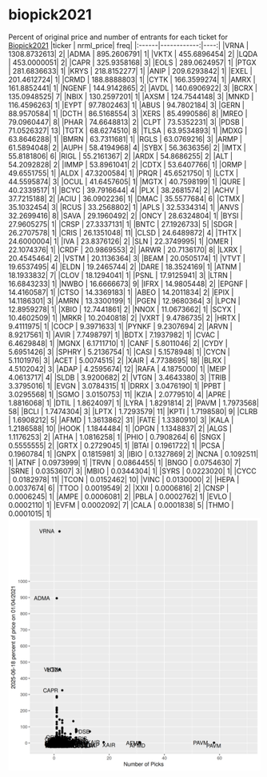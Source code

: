 # biopick2021
Percent of original price and number of entrants for each ticket for [Biopick2021](https://twitter.com/hashtag/Biopick2021)
|ticker |   nrml_price| freq|
|:------|------------:|----:|
|VRNA   | 1308.8732613|    2|
|ADMA   |  895.2606791|    1|
|VKTX   |  455.6896454|    2|
|LQDA   |  453.0000051|    2|
|CAPR   |  325.9358168|    3|
|EOLS   |  289.0624957|    1|
|PTGX   |  281.6836633|    1|
|KRYS   |  218.8152277|    1|
|ANIP   |  209.6293842|    1|
|EXEL   |  201.4612724|    1|
|CRMD   |  188.8888803|    1|
|CYTK   |  166.3599274|    1|
|AMRX   |  161.8852441|    1|
|NGENF  |  144.9142865|    2|
|AVDL   |  140.6906922|    3|
|BCRX   |  135.0948525|    7|
|NBIX   |  130.2597201|    1|
|AXSM   |  124.7544148|    3|
|MNKD   |  116.4596263|    1|
|EYPT   |   97.7802463|    1|
|ABUS   |   94.7802184|    3|
|GERN   |   88.9570584|    1|
|DCTH   |   86.5168554|    3|
|XERS   |   85.4990586|    8|
|MREO   |   79.0960447|    8|
|PHAR   |   74.6648813|    2|
|CLPT   |   73.5352231|    3|
|PDSB   |   71.0526327|   13|
|TGTX   |   68.6274510|    8|
|TLSA   |   63.9534893|    1|
|MDXG   |   63.8646288|    1|
|BMRN   |   63.7311681|    1|
|RGLS   |   63.0769216|    3|
|ARMP   |   61.5894048|    2|
|AUPH   |   58.4194968|    4|
|SYBX   |   56.3636356|    2|
|IMTX   |   55.8181806|    6|
|RIGL   |   55.2161367|    2|
|ARDX   |   54.8686255|    2|
|ALT    |   54.2092828|    2|
|IMMP   |   53.8961041|    2|
|CDTX   |   53.6407766|    1|
|ORMP   |   49.6551755|    1|
|ALDX   |   47.3200584|    1|
|PRQR   |   45.6521750|    1|
|LCTX   |   44.5595874|    3|
|OCUL   |   41.6457605|    1|
|MGTX   |   40.7598199|    1|
|QURE   |   40.2339517|    1|
|BCYC   |   39.7916644|    4|
|PLX    |   38.2681574|    2|
|ACHV   |   37.7215188|    2|
|ACIU   |   36.0902236|    1|
|DMAC   |   35.5577684|    6|
|CTMX   |   35.1032454|    3|
|RCUS   |   33.2568802|    1|
|APLS   |   32.5334314|    1|
|ANVS   |   32.2699416|    8|
|SAVA   |   29.1960492|    2|
|ONCY   |   28.6324804|    1|
|BYSI   |   27.9605275|    1|
|CRSP   |   27.3337131|    1|
|BNTC   |   27.1926733|    5|
|SDGR   |   26.2707578|    1|
|CRIS   |   26.1351048|   11|
|CLSD   |   24.6489872|    4|
|THTX   |   24.6000004|    1|
|IVA    |   23.8376126|    2|
|SLN    |   22.3749995|    1|
|OMER   |   22.1074376|    1|
|CRDF   |   20.9869553|    2|
|ARWR   |   20.7136170|    8|
|LXRX   |   20.4545464|    2|
|VSTM   |   20.1136364|    3|
|BEAM   |   20.0505174|    1|
|VTVT   |   19.6537495|    4|
|ELDN   |   19.2465744|    2|
|DARE   |   18.3524169|    1|
|ATNM   |   18.1933832|    7|
|CLOV   |   18.1294041|    1|
|PSNL   |   17.9125941|    3|
|LTRN   |   16.6843233|    1|
|NWBO   |   16.6666673|    9|
|IFRX   |   14.9805448|    2|
|EPGNF  |   14.4160587|    1|
|CTSO   |   14.3369183|    1|
|ABEO   |   14.2011834|    2|
|EPIX   |   14.1186301|    3|
|AMRN   |   13.3300199|    1|
|PGEN   |   12.9680364|    3|
|LPCN   |   12.8959278|    1|
|XBIO   |   12.7441861|    2|
|NNOX   |   11.0673662|    1|
|SCYX   |   10.4602509|    1|
|MRKR   |   10.2040818|    2|
|VXRT   |    9.4786735|    2|
|HRTX   |    9.4111975|    1|
|COCP   |    9.3971633|    1|
|PYNKF  |    9.2307694|    2|
|ARVN   |    8.9217561|    1|
|AVIR   |    7.7498797|    1|
|BDTX   |    7.1937982|    1|
|CVAC   |    6.4629848|    1|
|MGNX   |    6.1711710|    1|
|CANF   |    5.8011046|    2|
|CYDY   |    5.6951426|    3|
|SPHRY  |    5.2136754|    1|
|CASI   |    5.1578948|    1|
|CYCN   |    5.1101976|    3|
|ACET   |    5.0074515|    2|
|XAIR   |    4.7738695|   18|
|BLRX   |    4.5102042|    3|
|ADAP   |    4.2595674|   12|
|RAFA   |    4.1875000|    1|
|MEIP   |    4.0613717|    4|
|SLDB   |    3.9200682|    2|
|VTGN   |    3.4643380|    3|
|TRIB   |    3.3795016|    1|
|EVGN   |    3.0784315|    1|
|DRRX   |    3.0476190|    1|
|PPBT   |    3.0295568|    1|
|SGMO   |    3.0150753|   11|
|KZIA   |    2.0779510|    4|
|APRE   |    1.8816068|    1|
|DTIL   |    1.8624097|    1|
|LYRA   |    1.8291814|    2|
|PAVM   |    1.7973568|   58|
|BCLI   |    1.7474304|    3|
|LPTX   |    1.7293579|   11|
|KPTI   |    1.7198580|    9|
|CLRB   |    1.6908212|    5|
|AFMD   |    1.3613862|   31|
|FATE   |    1.3380910|    3|
|KALA   |    1.2186588|   10|
|HOOK   |    1.1844484|    1|
|OPGN   |    1.1348837|    2|
|ALGS   |    1.1176253|    2|
|ATHA   |    1.0816258|    1|
|PHIO   |    0.7908264|    6|
|SNGX   |    0.5555555|    2|
|GRTX   |    0.2729045|    1|
|BTAI   |    0.1961722|    1|
|PCSA   |    0.1960784|    1|
|GNPX   |    0.1815981|    3|
|IBIO   |    0.1327869|    2|
|NCNA   |    0.1092511|    1|
|ATNF   |    0.0973999|    1|
|TRVN   |    0.0864455|    1|
|BNGO   |    0.0754630|    7|
|SRNE   |    0.0353607|    3|
|MBIO   |    0.0344304|    1|
|SYRS   |    0.0223020|    1|
|CYCC   |    0.0182978|   11|
|TCON   |    0.0152462|   10|
|VINC   |    0.0130000|    2|
|HEPA   |    0.0037674|    6|
|TTOO   |    0.0019549|    2|
|XXII   |    0.0006816|    2|
|CNSP   |    0.0006245|    1|
|AMPE   |    0.0006081|    2|
|PBLA   |    0.0002762|    1|
|EVLO   |    0.0002110|    1|
|EVFM   |    0.0002092|    7|
|CALA   |    0.0001838|    5|
|THMO   |    0.0001015|    1|
![retvspicks](biopicks.png?raw=true)

